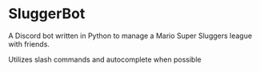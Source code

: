 # SluggerBot

A Discord bot written in Python to manage a Mario Super Sluggers league with friends.

Utilizes slash commands and autocomplete when possible